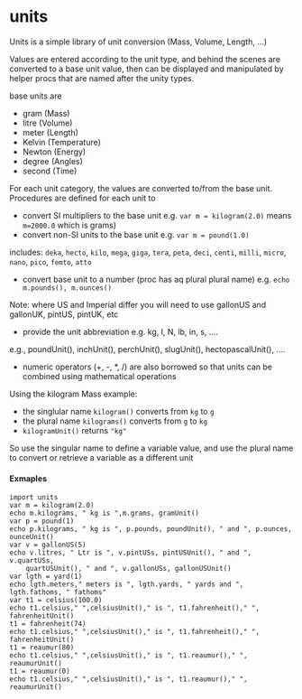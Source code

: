 # units
Units is a simple library of unit conversion (Mass, Volume, Length, ...)

Values are entered according to the unit type, and behind the scenes
are converted to a base unit value, then can be displayed and manipulated
by helper procs that are named after the unity types.

base units are 
- gram (Mass)
- litre (Volume)
- meter (Length)
- Kelvin (Temperature)
- Newton (Energy)
- degree (Angles)
- second (Time)

For each unit category, the values are converted to/from the base unit.
Procedures are defined for each unit to 
- convert SI multipliers to the base unit  e.g. ``var m = kilogram(2.0)``  means ``m=2000.0`` which is grams)
- convert non-SI units to the base unit  e.g. ``var m = pound(1.0)``

 includes: ``deka``, ``hecto``, ``kilo``, ``mega``, ``giga``, ``tera``, ``peta``, ``deci``, ``centi``, ``milli``, ``micro``, ``nano``, ``pico``, ``femto``, ``atto``
- convert base unit to a number (proc has aq plural plural name) e.g.  ``echo m.pounds(), m.ounces()``

 Note: where US and Imperial differ you will need to use gallonUS and gallonUK, pintUS, pintUK, etc
- provide the unit abbreviation  e.g.  kg, l, N, lb, in, s, .... 

 e.g., poundUnit(), inchUnit(), perchUnit(), slugUnit(), hectopascalUnit(), ....
- numeric operators (+, -, \*, /) are also borrowed so that units can be combined using mathematical operations

Using the kilogram Mass example:
- the singlular name ``kilogram()`` converts from ``kg`` to ``g``
- the plural name ``kilograms()`` converts from ``g`` to ``kg``
- ``kilogramUnit()`` returns ``"kg"``

So use the singular name to define a variable value, and use the plural name
to convert or retrieve a variable as a different unit

#### Exmaples
```
import units
var m = kilogram(2.0)
echo m.kilograms, " kg is ",m.grams, gramUnit()
var p = pound(1)
echo p.kilograms, " kg is ", p.pounds, poundUnit(), " and ", p.ounces, ounceUnit()
var v = gallonUS(5)
echo v.litres, " Ltr is ", v.pintUSs, pintUSUnit(), " and ", v.quartUSs,
    quartUSUnit(), " and ", v.gallonUSs, gallonUSUnit()
var lgth = yard(1)
echo lgth.meters," meters is ", lgth.yards, " yards and ", lgth.fathoms, " fathoms"
var t1 = celsius(100.0)
echo t1.celsius," ",celsiusUnit()," is ", t1.fahrenheit()," ", fahrenheitUnit()
t1 = fahrenheit(74)
echo t1.celsius," ",celsiusUnit()," is ", t1.fahrenheit()," ", fahrenheitUnit()
t1 = reaumur(80)
echo t1.celsius," ",celsiusUnit()," is ", t1.reaumur()," ", reaumurUnit()
t1 = reaumur(0)
echo t1.celsius," ",celsiusUnit()," is ", t1.reaumur()," ", reaumurUnit()
```

